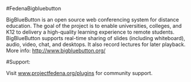 #FedenaBigbluebutton

   BigBlueButton is an open source web conferencing system for distance education. The goal of the project is to enable universities, colleges, and K12 to delivery a high-quality learning experience to remote students. BigBlueButton supports real-time sharing of slides (including whiteboard), audio, video, chat, and desktops. It also record lectures for later playback. More info: http://www.bigbluebutton.org/

#Support:

   Visit www.projectfedena.org/plugins for community support.
 
